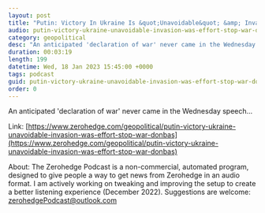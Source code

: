 ```yaml
---
layout: post
title: "Putin: Victory In Ukraine Is &quot;Unavoidable&quot; &amp; Invasion Was Effort To &quot;Stop This War&quot; In Donbas"
audio: putin-victory-ukraine-unavoidable-invasion-was-effort-stop-war-donbas-0
category: geopolitical
desc: "An anticipated 'declaration of war' never came in the Wednesday speech..."
duration: 00:03:19
length: 199
datetime: Wed, 18 Jan 2023 15:45:00 +0000
tags: podcast
guid: putin-victory-ukraine-unavoidable-invasion-was-effort-stop-war-donbas-0
order: 0
---
```

An anticipated 'declaration of war' never came in the Wednesday speech...

Link: [https://www.zerohedge.com/geopolitical/putin-victory-ukraine-unavoidable-invasion-was-effort-stop-war-donbas](https://www.zerohedge.com/geopolitical/putin-victory-ukraine-unavoidable-invasion-was-effort-stop-war-donbas)

About: The Zerohedge Podcast is a non-commercial, automated program, designed to give people a way to get news from Zerohedge in an audio format.  I am actively working on tweaking and improving the setup to create a better listening experience (December 2022).  Suggestions are welcome: [zerohedgePodcast@outlook.com](mailto:zerohedgePodcast@outlook.com)